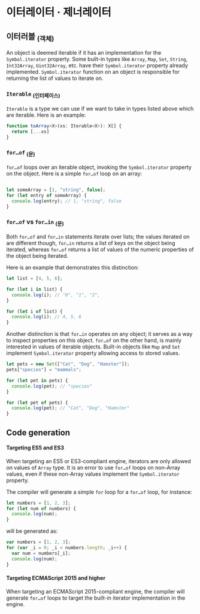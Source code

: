 이터레이터 · 제너레이터
========================

## 이터러블 <sub>(객체)</sub>
An object is deemed iterable if it has an implementation for the `Symbol.iterator` property. Some built-in types like `Array`, `Map`, `Set`, `String`, `Int32Array`, `Uint32Array`, etc. have their `Symbol.iterator` property already implemented. `Symbol.iterator` function on an object is responsible for returning the list of values to iterate on.

### `Iterable` <sub>(인터페이스)</sub>
`Iterable` is a type we can use if we want to take in types listed above which are iterable. Here is an example:
```ts
function toArray<X>(xs: Iterable<X>): X[] {
  return [...xs]
}
```

### `for…of` <sub>(문)</sub>
`for…of` loops over an iterable object, invoking the `Symbol.iterator` property on the object. Here is a simple `for…of` loop on an array:
```ts

let someArray = [1, "string", false];
for (let entry of someArray) {
  console.log(entry); // 1, "string", false
}
```

### `for…of` vs `for…in` <sub>(문)</sub>
Both `for…of` and `for…in` statements iterate over lists; the values iterated on are different though, `for…in` returns a list of keys on the object being iterated, whereas `for…of` returns a list of values of the numeric properties of the object being iterated.

Here is an example that demonstrates this distinction:
```ts
let list = [4, 5, 6];

for (let i in list) {
  console.log(i); // "0", "1", "2",
}

for (let i of list) {
  console.log(i); // 4, 5, 6
}
```

Another distinction is that `for…in` operates on any object; it serves as a way to inspect properties on this object. `for…of` on the other hand, is mainly interested in values of iterable objects. Built-in objects like `Map` and `Set` implement `Symbol.iterator` property allowing access to stored values.
```ts
let pets = new Set(["Cat", "Dog", "Hamster"]);
pets["species"] = "mammals";

for (let pet in pets) {
  console.log(pet); // "species"
}

for (let pet of pets) {
  console.log(pet); // "Cat", "Dog", "Hamster"
}
```

## Code generation

#### Targeting ES5 and ES3
When targeting an ES5 or ES3-compliant engine, iterators are only allowed on values of `Array` type. It is an error to use `for…of` loops on non-Array values, even if these non-Array values implement the `Symbol.iterator` property.

The compiler will generate a simple `for` loop for a `for…of` loop, for instance:
```ts
let numbers = [1, 2, 3];
for (let num of numbers) {
  console.log(num);
}
```

will be generated as:
```ts
var numbers = [1, 2, 3];
for (var _i = 0; _i < numbers.length; _i++) {
  var num = numbers[_i];
  console.log(num);
}
```

#### Targeting ECMAScript 2015 and higher
When targeting an ECMAScript 2015-compliant engine, the compiler will generate `for…of` loops to target the built-in iterator implementation in the engine.
